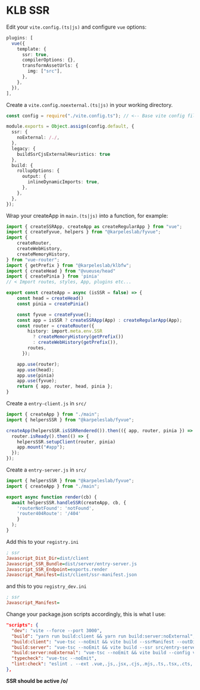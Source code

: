 # KLB SSR

Edit your ```vite.config.(ts|js)``` and configure ```vue``` options:
```ts
plugins: [
  vue({
    template: {
      ssr: true,
      compilerOptions: {},
      transformAssetUrls: {
        img: ["src"],
      },
    },
  }),
],
```

Create a ```vite.config.noexternal.(ts|js)``` in your working directory.
```ts
const config = require("./vite.config.ts"); // <-- Base vite config file

module.exports = Object.assign(config.default, {
  ssr: {
    noExternal: /./,
  },
  legacy: {
    buildSsrCjsExternalHeuristics: true
  },
  build: {
    rollupOptions: {
      output: {
        inlineDynamicImports: true,
      },
    },
  },
});

```
Wrap your createApp in ```main.(ts|js)``` into a function, for example:
```ts
import { createSSRApp, createApp as createRegularApp } from "vue";
import { createFyvue, helpers } from "@karpeleslab/fyvue";
import {
    createRouter,
    createWebHistory,
    createMemoryHistory,
} from "vue-router";
import { getPrefix } from "@karpeleslab/klbfw";
import { createHead } from "@vueuse/head"
import { createPinia } from 'pinia'
// < Import routes, styles, App, plugins etc...

export const createApp = async (isSSR = false) => {
    const head = createHead()
    const pinia = createPinia()

    const fyvue = createFyvue();
    const app = isSSR ? createSSRApp(App) : createRegularApp(App);
    const router = createRouter({
        history: import.meta.env.SSR
          ? createMemoryHistory(getPrefix())
          : createWebHistory(getPrefix()),
        routes,
      });

    app.use(router);
    app.use(head);
    app.use(pinia)
    app.use(fyvue);
    return { app, router, head, pinia };
}

```

Create a ```entry-client.js``` in ```src/```
```js
import { createApp } from "./main";
import { helpersSSR } from "@karpeleslab/fyvue";

createApp(helpersSSR.isSSRRendered()).then(({ app, router, pinia }) => {
  router.isReady().then(() => {
    helpersSSR.setupClient(router, pinia)
    app.mount("#app");
  });
});
```

Create a ```entry-server.js``` in ```src/```
```js
import { helpersSSR } from "@karpeleslab/fyvue";
import { createApp } from "./main";

export async function render(cb) {
  await helpersSSR.handleSSR(createApp, cb, {
    'routerNotFound': 'notFound',
    'router404Route': '/404'
    }
  );
}
```

Add this to your ```registry.ini```
```ini
; ssr
Javascript_Dist_Dir=dist/client
Javascript_SSR_Bundle=dist/server/entry-server.js
Javascript_SSR_Endpoint=exports.render
Javascript_Manifest=dist/client/ssr-manifest.json
```
and this to you ```registry_dev.ini```
```ini
; ssr
Javascript_Manifest=
```

Change your package.json scripts accordingly, this is what I use:
```json
"scripts": {
  "dev": "vite --force --port 3000",
  "build": "yarn run build:client && yarn run build:server:noExternal",
  "build:client": "vue-tsc --noEmit && vite build --ssrManifest --outDir dist/client",
  "build:server": "vue-tsc --noEmit && vite build --ssr src/entry-server.js --outDir dist/server",
  "build:server:noExternal": "vue-tsc --noEmit && vite build --config vite.config.noexternal.ts --ssr src/entry-server.js --outDir dist/server",
  "typecheck": "vue-tsc --noEmit",
  "lint:check": "eslint . --ext .vue,.js,.jsx,.cjs,.mjs,.ts,.tsx,.cts,.mts --ignore-path .gitignore"
},
```


**SSR should be active /o/**
